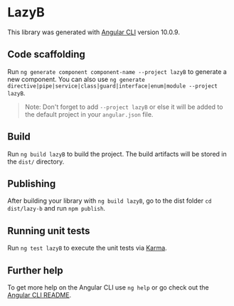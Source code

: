 # LazyB

This library was generated with [Angular CLI](https://github.com/angular/angular-cli) version 10.0.9.

## Code scaffolding

Run `ng generate component component-name --project lazyB` to generate a new component. You can also use `ng generate directive|pipe|service|class|guard|interface|enum|module --project lazyB`.
> Note: Don't forget to add `--project lazyB` or else it will be added to the default project in your `angular.json` file. 

## Build

Run `ng build lazyB` to build the project. The build artifacts will be stored in the `dist/` directory.

## Publishing

After building your library with `ng build lazyB`, go to the dist folder `cd dist/lazy-b` and run `npm publish`.

## Running unit tests

Run `ng test lazyB` to execute the unit tests via [Karma](https://karma-runner.github.io).

## Further help

To get more help on the Angular CLI use `ng help` or go check out the [Angular CLI README](https://github.com/angular/angular-cli/blob/master/README.md).

